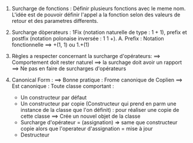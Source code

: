 1. Surcharge de fonctions : Définir plusieurs fonctions avec le meme nom. L'idée est de pouvoir définir l'appel a la fonction selon des valeurs de retour et des parametres differents.

2. Surcharge dòperateurs : 1Fix (notation naturelle de type : 1 + 1), prefix et postfix (notation polonaise inversée : 1 1 +).
    A. Prefix : Notation fonctionnelle
      ==>  +(1, 1) ou 1.+(1)
3. Règles a respecter concernant la surcharge d'opérateurs:
    ==> Comportement doit rester naturel
    ==> la surchage doit avoir un rapport 
    ==> Ne pas en faire de surcharges d'opérateurs

4. Canonical Form :
==> Bonne pratique : Frome canonique de Coplien
==> Est canonique : Toute classe comportant :
    - Un constructeur par défaut
    - Un constructeur par copie (Constructeur qui prend en parm une instance de la classe que l'on définit) : pour réaliser une copie de cette classe ==> Crée un nouvel objet de la classe
    - Surcharge d'opérateur = (assignation) => same que constructeur copie alors que l'operateur d'assignation = mise à jour
    - Destructeur

